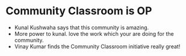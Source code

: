 # Community Classroom is OP

- Kunal Kushwaha says that this community is amazing.
- More power to kunal. love the work which your are doing for the community.
- Vinay Kumar finds the Community Classroom initiative really great!
